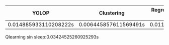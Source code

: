 | **YOLOP**           | **Clustering**      | **Regresión + Interpolación + Centroide** | **Q-learning + Sleep (0.05s)**|
|---------------------|----------------     |-------------------------------------------|-----------------------------  |
|0.014885933110208222s|0.006445857611569491s|    0.011190607692256119s                  |0.08446812629699707s           |


Qlearning sin sleep:0.03424525260925293s





